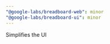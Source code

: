 ```yaml
---
"@google-labs/breadboard-web": minor
"@google-labs/breadboard-ui": minor
---
```


Simplifies the UI
